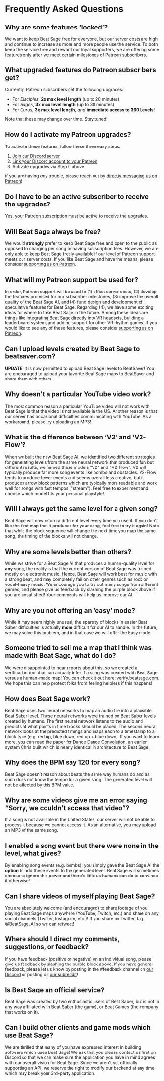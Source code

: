 Frequently Asked Questions
==========================

Why are some features ‘locked’?
-------------------------------

We want to keep Beat Sage free for everyone, but our server costs are
high and continue to increase as more and more people use the service.
To both keep the service free and reward our loyal supporters, we are
offering some features only after we meet certain milestones of Patreon
subscribers.

What upgraded features do Patreon subscribers get?
--------------------------------------------------

Currently, Patreon subscribers get the following upgrades:

- For _Disciples_, **2x max level length** (up to 20 minutes)
- For _Sages_, **3x max level length** (up to 30 minutes)
- For _Gurus_, **3x max level length**, _and_ **immediate access to 360 Levels**!

Note that these may change over time. Stay tuned!

How do I activate my Patreon upgrades?
--------------------------------------

To activate these features, follow these three easy steps:

1. [Join our Discord server](https://discord.beatsage.com)
1. [Link your Discord account to your Patreon](https://www.patreon.com/settings/apps)
1. Activate upgrades via Step 0 above

If you are having _any_ trouble, please reach out by [directly messaging us on Patreon](https://www.patreon.com/messages)!

Do I have to be an active subscriber to receive the upgrades?
-------------------------------------------------------------

Yes, your Patreon subscription must be active to receive the upgrades.

Will Beat Sage always be free?
------------------------------

We would **strongly** prefer to keep Beat Sage free and open to the
public as opposed to charging per song or having subscription fees.
However, we are only able to keep Beat Sage freely available if our
level of Patreon support meets our server costs. If you like Beat Sage
and have the means, please consider [supporting us on
Patreon](https://www.patreon.com/beatsage).

What will my Patreon support be used for?
-----------------------------------------

In order, Patreon support will be used to (1) offset server costs, (2)
develop the features promised for our subscriber milestones, (3) improve
the overall quality of the Beat Sage AI, and (4) fund design and
development of speculative features for Beat Sage. Regarding (4), we
have some exciting ideas for where to take Beat Sage in the future.
Among these ideas are things like integrating Beat Sage directly into VR
headsets, building a leaderboard system, and adding support for other VR
rhythm games. If you would like to see any of these features, please
consider [supporting us on Patreon](https://www.patreon.com/beatsage).

Can I upload levels created by Beat Sage to beatsaver.com?
----------------------------------------------------------

**UPDATE**: It is now permitted to upload Beat Sage levels to BeatSaver! You are encouraged to upload your favorite Beat Sage maps to BeatSaver and share them with others.

Why doesn't a particular YouTube video work?
--------------------------------------------

The most common reason a particular YouTube video will not work with Beat Sage is that the video is not available in the US. Another reason is that our server has occasional difficulties communicating with YouTube. As a workaround, please try uploading an MP3!

What is the difference between ‘V2’ and ‘V2-Flow’?
--------------------------------------------------

When we built the new Beat Sage AI, we identified two different strategies for generating levels from the same neural network that produced fun but different results; we named these models "V2" and "V2-Flow". V2 will typically produce far more song events like bombs and obstacles. V2-Flow tends to produce fewer events and seems overall less creative, but it produces arrow block patterns which are typically more readable and work well for songs with fast tempos ("stream"). Feel free to experiment and choose which model fits your personal playstyle!

Will I always get the same level for a given song?
--------------------------------------------------

Beat Sage will now return a different level every time you use it. If
you don't like the first map that it produces for your song, feel free
to try it again! Note that while the block sequence will change the next
time you map the same song, the timing of the blocks will not change.

Why are some levels better than others?
---------------------------------------

While we strive for a Beat Sage AI that produces a human-quality level
for **any** song, the reality is that the current version of Beat Sage
was trained mostly on electronic music. Hence, Beat Sage will work best
for music with a strong beat, and may completely fail on other genres
such as rock or vocal-heavy music. We encourage you to try out many
songs from different genres, and please give us feedback by slashing the
purple block above if you are unsatisfied! Your comments will help us
improve our AI.

Why are you not offering an ‘easy’ mode?
----------------------------------------

While it may seem highly unusual, the sparsity of blocks in easier Beat
Saber difficulties is actually **more** difficult for our AI to handle.
In the future, we may solve this problem, and in that case we will offer
the Easy mode.

Someone tried to sell me a map that I think was made with Beat Sage, what do I do?
----------------------------------------------------------------------------------

We were disappointed to hear reports about this, so we created a
verification tool that can actually infer if a song was created with
Beat Sage versus a human-made map! You can check it out here:
[verify.beatsage.com](https://verify.beatsage.com). We hope this can
help protect folks from feeling helpless if this happens!

How does Beat Sage work?
------------------------

Beat Sage uses two neural networks to map an audio file into a plausible
Beat Saber level. These neural networks were trained on Beat Saber
levels created by humans. The first neural network listens to the audio
and predicts at what points in time blocks should be placed. The second
neural network looks at the predicted timings and maps each to a
timestamp to a block type (e.g. red up, blue down, red up + blue down).
If you want to learn more, you can read the [paper for Dance Dance
Convolution](https://arxiv.org/pdf/1703.06891.pdf), an earlier system
Chris built which is nearly identical in architecture to Beat Sage.

Why does the BPM say 120 for every song?
----------------------------------------

Beat Sage doesn’t reason about beats the same way humans do and as such
does not know the tempo for a given song. The generated level will not
be affected by this BPM value.

Why are some videos give me an error saying “Sorry, we couldn’t access that video”?
-----------------------------------------------------------------------------------

If a song is not available in the United States, our server will not be
able to process it because we cannot access it. As an alternative, you may upload an MP3 of the same song.

I enabled a song event but there were none in the level, what gives?
--------------------------------------------------------------------

By enabling song events (e.g. bombs), you simply gave the Beat Sage AI
the **option** to add these events to the generated level. Beat Sage
will sometimes choose to ignore this power and there's little us humans
can do to convince it otherwise!

Can I share videos of myself playing Beat Sage?
-----------------------------------------------

You are absolutely welcome (and encouraged) to share footage of you playing Beat Sage maps anywhere (YouTube, Twitch, etc.) and share on any social channels (Twitter, Instagram, etc.)! If you share on Twitter, tag [@BeatSage_AI](https://twitter.com/beatsage_ai) so we can retweet!

Where should I direct my comments, suggestions, or feedback?
------------------------------------------------------------

If you have feedback (positive or negative) on an individual song,
please give us feedback by slashing the purple block above. If you have
general feedback, please let us know by posting in the \#feedback
channel on [our Discord](https://discord.beatsage.com) or posting on
[our subreddit](https://www.reddit.com/r/beatsage/)!

Is Beat Sage an official service?
---------------------------------

Beat Sage was created by two enthusiastic users of Beat Saber, but is
not in any way affiliated with Beat Saber (the game), or Beat Games (the
company that works on it).

Can I build other clients and game mods which use Beat Sage?
------------------------------------------------------------

We are thrilled that many of you have expressed interest in building software which uses Beat Sage! We ask that you please contact us first on Discord so that we can make sure the application you have in mind agrees with our overall vision for Beat Sage. Since we aren't yet officially supporting an API, we reserve the right to modify our backend at any time which may break your 3rd-party application.
